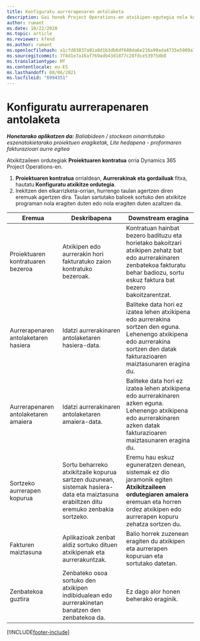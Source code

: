 ```yaml
---
title: Konfiguratu aurrerapenaren antolaketa
description: Gai honek Project Operations-en atxikipen-egutegia nola konfiguratu jakiteko informazioa eskaintzen du.
author: rumant
ms.date: 10/22/2020
ms.topic: article
ms.reviewer: kfend
ms.author: rumant
ms.openlocfilehash: a1cfd83837a91a8d1b3db6df688da6e216a90ada4735e5909a7e8cb26b87247d
ms.sourcegitcommit: 7f8d1e7a16af769adb43d1877c28fdce53975db8
ms.translationtype: MT
ms.contentlocale: eu-ES
ms.lasthandoff: 08/06/2021
ms.locfileid: "6994351"
---
```

# <a name="set-up-a-retainer-schedule"></a>Konfiguratu aurrerapenaren antolaketa

_**Honetarako aplikatzen da:** Baliabideen / stockean oinarritutako eszenatokietarako proiektuen eragiketak, Lite hedapena - proformaren fakturazioari aurre egitea_

Atxikitzaileen ordutegiak **Proiektuaren kontratua** orria Dynamics 365 Project Operations-en.

1. **Proiektuaren kontratua** orrialdean, **Aurrerakinak eta gordailuak** fitxa, hautatu **Konfiguratu atxikitze ordutegia**.
2. Irekitzen den elkarrizketa-orrian, hurrengo taulan agertzen diren eremuak agertzen dira. Taulan sartutako balioek sortuko den atxikitze programan nola eragiten duten edo nola eragiten duten azaltzen da.

| Eremua | Deskribapena | Downstream eragina |
| --- | --- | --- |
| Proiektuaren kontratuaren bezeroa | Atxikipen edo aurrerakin hori fakturatuko zaion kontratuko bezeroak. | Kontratuan hainbat bezero badituzu eta horietako bakoitzari atxikipen zehatz bat edo aurrerakinaren zenbatekoa fakturatu behar badiozu, sortu eskuz faktura bat bezero bakoitzarentzat. |
| Aurrerapenaren antolaketaren hasiera | Idatzi aurrerakinaren antolaketaren hasiera-data. | Baliteke data hori ez izatea lehen atxikipena edo aurrerakina sortzen den eguna. Lehenengo atxikipena edo aurrerakina sortzen den datak fakturazioaren maiztasunaren eragina du. |
| Aurrerapenaren antolaketaren amaiera | Idatzi aurrerakinaren antolaketaren amaiera-data. | Baliteke data hori ez izatea lehen atxikipena edo aurrerakinaren azken eguna. Lehenengo atxikipena edo aurrerakinaren azken datak fakturazioaren maiztasunaren eragina du. |
| Sortzeko aurrerapen kopurua | Sortu beharreko atxikitzaile kopurua sartzen duzunean, sistemak hasiera-data eta maiztasuna erabiltzen ditu eremuko zenbakia sortzeko. | Eremu hau eskuz eguneratzen denean, sistemak ez dio jaramonik egiten **Atxikitzaileen ordutegiaren amaiera** eremuan eta horren ordez atxikipen edo aurrerapen kopuru zehatza sortzen du. |
| Fakturen maiztasuna | Aplikazioak zenbat aldiz sortuko dituen atxikipenak eta aurrerakuntzak. | Balio horrek zuzenean eragiten du atxikipen eta aurrerapen kopuruan eta sortutako datetan. |
| Zenbatekoa guztira | Zenbateko osoa sortuko den atxikipen indibidualean edo aurrerakinetan banatzen den zenbatekoa da. | Ez dago alor honen beherako eraginik. |


[!INCLUDE[footer-include](../../includes/footer-banner.md)]